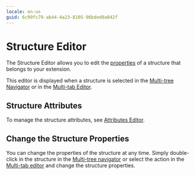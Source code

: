 ```yaml
---
locale: en-us
guid: 6c99fc79-ab44-4a23-8105-96bded0a842f
---
```


# Structure Editor

The Structure Editor allows you to edit the [properties](<../element-property/structure.md>) of a structure that belongs to your extension.

This editor is displayed when a structure is selected in the [Multi-tree Navigator](<../multi-tree-navigator.md>) or in the [Multi-tab Editor](<../multi-tab-editors.md>).

## Structure Attributes

To manage the structure attributes, see [Attributes Editor](<attributes.md>).

## Change the Structure Properties

You can change the properties of the structure at any time. Simply double-click in the structure in the [Multi-tree navigator](<../workspace.md>) or select the action in the [Multi-tab editor](<../workspace.md>) and change the structure properties.
